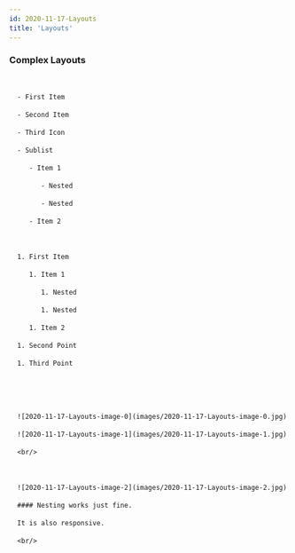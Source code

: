 ```yaml
---
id: 2020-11-17-Layouts
title: 'Layouts'
---
```


### Complex Layouts

<br/>



   

      - First Item

      - Second Item

      - Third Icon

      - Sublist

         - Item 1

            - Nested

            - Nested

         - Item 2

   

      1. First Item

         1. Item 1

            1. Nested

            1. Nested

         1. Item 2

      1. Second Point

      1. Third Point



   

      ![2020-11-17-Layouts-image-0](images/2020-11-17-Layouts-image-0.jpg)

      ![2020-11-17-Layouts-image-1](images/2020-11-17-Layouts-image-1.jpg)

      <br/>

   

      ![2020-11-17-Layouts-image-2](images/2020-11-17-Layouts-image-2.jpg)

      #### Nesting works just fine.

      It is also responsive.

      <br/>

